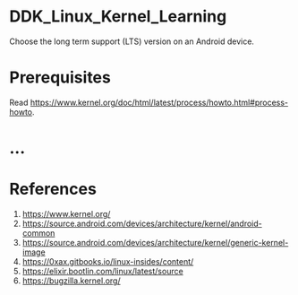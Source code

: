 # DDK_Linux_Kernel_Learning
Choose the long term support (LTS) version on an Android device.

# Prerequisites
Read https://www.kernel.org/doc/html/latest/process/howto.html#process-howto. </br>

# ...

# References
1. https://www.kernel.org/
2. https://source.android.com/devices/architecture/kernel/android-common
3. https://source.android.com/devices/architecture/kernel/generic-kernel-image
4. https://0xax.gitbooks.io/linux-insides/content/
5. https://elixir.bootlin.com/linux/latest/source
6. https://bugzilla.kernel.org/
